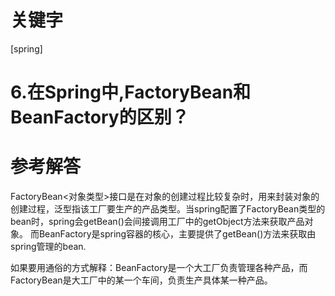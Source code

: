 # 关键字

 \[spring\]

# 6.在Spring中,FactoryBean和BeanFactory的区别？


# 参考解答

FactoryBean<对象类型>接口是在对象的创建过程比较复杂时，用来封装对象的创建过程，泛型指该工厂要生产的产品类型。当spring配置了FactoryBean类型的bean时，spring会getBean()会间接调用工厂中的getObject方法来获取产品对象。
而BeanFactory是spring容器的核心，主要提供了getBean()方法来获取由spring管理的bean.

如果要用通俗的方式解释：BeanFactory是一个大工厂负责管理各种产品，而FactoryBean是大工厂中的某一个车间，负责生产具体某一种产品。
